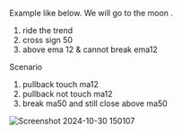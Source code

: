 


Example like below. We will go to the moon .

1. ride the trend
2. cross sign  50
3. above ema 12 & cannot break ema12

Scenario
1. pullback touch ma12
2. pullback not touch ma12
3. break ma50 and still close above ma50
   
![Screenshot 2024-10-30 150107](https://github.com/user-attachments/assets/0cb640e7-2a28-4df3-ad0b-1007100e4363)
